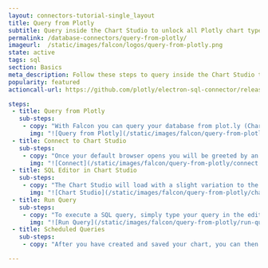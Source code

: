 ```yaml
---
layout: connectors-tutorial-single_layout
title: Query from Plotly
subtitle: Query inside the Chart Studio to unlock all Plotly chart types and styling options.
permalink: /database-connectors/query-from-plotly/
imageurl:  /static/images/falcon/logos/query-from-plotly.png
state: active
tags: sql
section: Basics
meta_description: Follow these steps to query inside the Chart Studio to unlock all Plotly chart types and styling options
popularity: featured
actioncall-url: https://github.com/plotly/electron-sql-connector/releases

steps:
 - title: Query from Plotly
   sub-steps:
    - copy: "With Falcon you can query your database from plot.ly (Chart Studio), which will allow you to utilize all chart types and styling options that are avaliable in the Chart Studio and also setup scheduled queries. In order to query from plot.ly, navigate to the PLOT.LY tab in Falcon then click the blue *QUERY [DATABASE] FROM PLOT.LY* button. This will open plot.ly (Chart Studio) in your default browser."
      img: "![Query from Plotly](/static/images/falcon/query-from-plotly/query-from-plotly.png)"
 - title: Connect to Chart Studio
   sub-steps:
    - copy: "Once your default browser opens you will be greeted by an import modal, where you ought to see HTTPS radio button selected and your unique URL in option 4 (like below). When ready, you can click *Connect*."
      img: "![Connect](/static/images/falcon/query-from-plotly/connect.png)"
 - title: SQL Editor in Chart Studio
   sub-steps:
    - copy: "The Chart Studio will load with a slight variation to the interface. As you can see, above the grid is the SQL Editor and to the right are your database conncetions and avaliable tables."
      img: "![Chart Studio](/static/images/falcon/query-from-plotly/chart-studio.png)"
 - title: Run Query
   sub-steps:
    - copy: "To execute a SQL query, simply type your query in the editor and hit *Run Query*. If succesful, you ought to see the grid populted with data and you can begin creating your chart type. For tutorials on chart types, see our [Chart Studio documentation](https://help.plot.ly/tutorials/)."
      img: "![Run Query](/static/images/falcon/query-from-plotly/run-query.png)"
 - title: Scheduled Queries
   sub-steps:
    - copy: "After you have created and saved your chart, you can then schedule queries to take place every x by selecting the Scedule Query checkbox, your selected time and saving the chart again. For more detailed information on scheduled queries see the [Schedule a Query tutorial](/database-connectors/schedule-query)."

---
```

